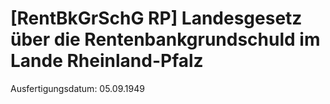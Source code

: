 # [RentBkGrSchG RP] Landesgesetz über die Rentenbankgrundschuld im Lande Rheinland-Pfalz

Ausfertigungsdatum: 05.09.1949

 